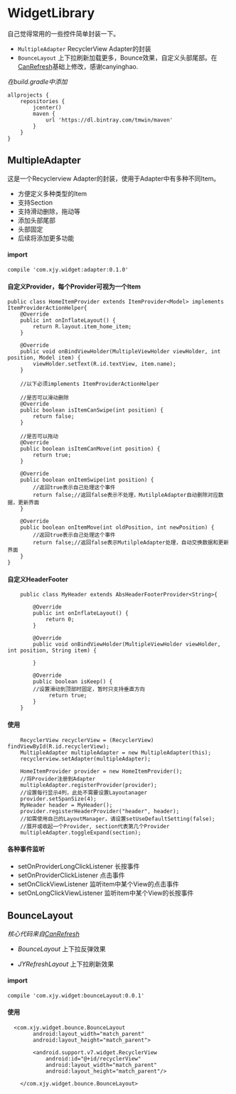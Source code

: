 # WidgetLibrary
自己觉得常用的一些控件简单封装一下。
- ```MultipleAdapter``` RecyclerView Adapter的封装
- ```BounceLayout``` 上下拉刷新加载更多，Bounce效果，自定义头部尾部。在[CanRefresh](https://github.com/canyinghao/CanRefresh)基础上修改，感谢canyinghao.

*在build.gradle中添加*

````
allprojects {
    repositories {
        jcenter()
        maven {
            url 'https://dl.bintray.com/tmwin/maven'
        }
    }
}
````

## MultipleAdapter
这是一个Recyclerview Adapter的封装，使用于Adapter中有多种不同Item。
- 方便定义多种类型的Item
- 支持Section
- 支持滑动删除，拖动等
- 添加头部尾部
- 头部固定
- 后续将添加更多功能

#### import

````
compile 'com.xjy.widget:adapter:0.1.0'
````

#### 自定义Provider，每个Provider可视为一个Item
````
public class HomeItemProvider extends ItemProvider<Model> implements ItemProviderActionHelper{
    @Override
    public int onInflateLayout() {
        return R.layout.item_home_item;
    }

    @Override
    public void onBindViewHolder(MultipleViewHolder viewHolder, int position, Model item) {
        viewHolder.setText(R.id.textView, item.name);
    }

    //以下必须implements ItemProviderActionHelper

    //是否可以滑动删除
    @Override
    public boolean isItemCanSwipe(int position) {
        return false;
    }

    //是否可以拖动
    @Override
    public boolean isItemCanMove(int position) {
        return true;
    }

    @Override
    public boolean onItemSwipe(int position) {
        //返回true表示自己处理这个事件
        return false;//返回false表示不处理，MutilpleAdapter自动删除对应数据，更新界面
    }

    @Override
    public boolean onItemMove(int oldPosition, int newPosition) {
        //返回true表示自己处理这个事件
        return false;//返回false表示MutilpleAdapter处理，自动交换数据和更新界面
    }
}
````

#### 自定义HeaderFooter

````
    public class MyHeader extends AbsHeaderFooterProvider<String>{

        @Override
        public int onInflateLayout() {
            return 0;
        }

        @Override
        public void onBindViewHolder(MultipleViewHolder viewHolder, int position, String item) {

        }

        @Override
        public boolean isKeep() {
        //设置滑动到顶部时固定，暂时只支持垂直方向
             return true;
        }
    }
````

#### 使用

````
    RecyclerView recyclerView = (RecyclerView) findViewById(R.id.recyclerView);
    MultipleAdapter multipleAdapter = new MultipleAdapter(this);
    recyclerview.setAdapter(multipleAdapter);

    HomeItemProvider provider = new HomeItemProvider();
    //将Provider注册到Adapter
    multipleAdapter.registerProvider(provider);
    //设置每行显示4列，此处不需要设置Layoutanager
    provider.setSpanSize(4);
    MyHeader header = MyHeader();
    provider.registerHeaderProvider("header", header);
    //如需使用自己的LayoutManager，请设置setUseDefaultSetting(false);
    //展开或收起一个Provider, section代表第几个Provider
    multipleAdapter.toggleExpand(section);

````

#### 各种事件监听
- setOnProviderLongClickListener 长按事件
- setOnProviderClickListener 点击事件
- setOnClickViewListener 监听item中某个View的点击事件
- setOnLongClickViewListener 监听item中某个View的长按事件

## BounceLayout

*核心代码来自[CanRefresh](https://github.com/canyinghao/CanRefresh)*

- *BounceLayout* 上下拉反弹效果

- *JYRefreshLayout* 上下拉刷新效果

#### import

````
compile 'com.xjy.widget:bounceLayout:0.0.1'
````

#### 使用

````
  <com.xjy.widget.bounce.BounceLayout
        android:layout_width="match_parent"
        android:layout_height="match_parent">

        <android.support.v7.widget.RecyclerView
            android:id="@+id/recyclerView"
            android:layout_width="match_parent"
            android:layout_height="match_parent"/>

    </com.xjy.widget.bounce.BounceLayout>
````


